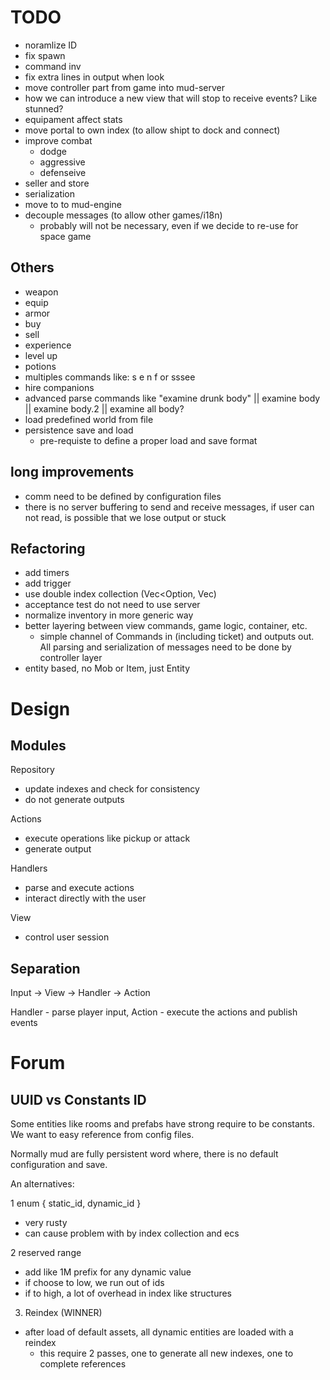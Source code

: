# TODO

- noramlize ID
- fix spawn
- command inv
- fix extra lines in output when look
- move controller part from game into mud-server
- how we can introduce a new view that will stop to receive events? Like stunned?
- equipament affect stats 
- move portal to own index (to allow shipt to dock and connect)
- improve combat 
  - dodge
  - aggressive
  - defenseive
- seller and store
- serialization
- move to to mud-engine
- decouple messages (to allow other games/i18n) 
  - probably will not be necessary, even if we decide to re-use for space game

## Others

- weapon
- equip
- armor
- buy 
- sell
- experience
- level up
- potions
- multiples commands like: s e n f or sssee
- hire companions
- advanced parse commands like "examine drunk body" || examine body || examine body.2 || examine all body?
- load predefined world from file
- persistence save and load
  - pre-requiste to define a proper load and save format

## long improvements

- comm need to be defined by configuration files
- there is no server buffering to send and receive messages, if user can not read, is possible that we lose output or stuck

## Refactoring

- add timers 
- add trigger
- use double index collection (Vec<Option<Secundaryid>, Vec<Component>)
- acceptance test do not need to use server
- normalize inventory in more generic way
- better layering between view commands, game logic, container, etc.
  - simple channel of Commands in (including ticket) and outputs out. All parsing and serialization of messages need to 
    be done by controller layer
- entity based, no Mob or Item, just Entity

# Design

## Modules

Repository
- update indexes and check for consistency
- do not generate outputs

Actions
- execute operations like pickup or attack
- generate output

Handlers
- parse and execute actions
- interact directly with the user

View
- control user session

## Separation

Input -> View -> Handler -> Action
                  
Handler - parse player input,
Action - execute the actions and publish events       

# Forum

## UUID vs Constants ID

Some entities like rooms and prefabs have strong require to be constants. We want to easy reference
from config files.

Normally mud are fully persistent word where, there is no default configuration and save. 

An alternatives:

1 enum { static_id, dynamic_id }
- very rusty
- can cause problem with by index collection and ecs

2 reserved range
- add like 1M prefix for any dynamic value
- if choose to low, we run out of ids
- if to high, a lot of overhead in index like structures

3. Reindex (WINNER)
- after load of default assets, all dynamic entities are loaded with a reindex 
  - this require 2 passes, one to generate all new indexes, one to complete references
